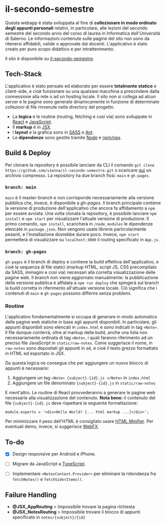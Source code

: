 # il-secondo-semestre

Questa webapp è stata sviluppata al fine di **collezionare in modo ordinato degli appunti personali** relativi, in particolare, alle lezioni del secondo semestre del secondo anno del corso di laurea in Informatica dell'Università di Salerno. Le informazioni contenute sulle pagine del sito non sono da ritenersi affidabili, valide o approvate dai docenti. L'applicativo è stato creato per puro scopo didattico e per intrattenimento.

Il sito è disponibile su [il-secondo-semestre](https://v1enna.github.io/il-secondo-semestre/).


## Tech-Stack

L'applicativo è stato pensato ed elaborato per essere **totalmente statico** e client-side, e cioè funzionare su una qualsiasi macchina a prescindere dalla connessione alla rete o ad un hosting locale. Il sito non si collega ad alcun server e le pagine sono generate dinamicamente in funzione di determinate collezioni di file rinvenute nella directory del progetto.

- La **logica** e le routine (routing, fetching e così via) sono sviluppate in [React](https://it.reactjs.org/) e [JavaScript](https://developer.mozilla.org/it/docs/Web/JavaScript). 
- Il **markup** è in [JSX](https://facebook.github.io/jsx/). 
- I **layout** e la grafica sono in [SASS](https://sass-lang.com/) e [Ant](https://ant.design/).
- Le **dipendenze** sono gestite tramite [Node](https://nodejs.org/it/) e [npm/npx](https://www.npmjs.com/).


## Build & Deploy

Per clonare la repository è possibile lanciare da CLI il comando `git clone https://github.com/v1enna/il-secondo-semestre.git` o scaricare [qui](https://github.com/v1enna/il-secondo-semestre/archive/main.zip) un archivio compresso. La repository ha due branch fissi: `main` e `gh-pages`.

### `branch: main`

`main` è il master-branch e non corrisponde necessariamente alla versione pubblica che, invece, è disponibile a *gh-pages*. Il branch principale contiene la versione di produzione dell'applicativo che ancora fa affidamento a `npm` per essere avviata. Una volta clonata la repository, è possibile lanciare `npm install` e `npm start` per visualizzare l'attuale versione di produzione. Il primo comando, `npm install`, scaricherà in `/node_modules` le dipendenze elencate in `package.json`. Non vengono usate librerie particolarmente pesanti, e l'installazione dovrebbe durare poco. Invece, `npm start` permetterà di visualizzare su `localhost:3000` il routing specificato in `App.js`. 

### `branch: gh-pages`

`gh-pages` è il branch di deploy e contiene la build effettiva dell'applicativo, e cioè la sequenza di file statici (markup HTML, script JS, CSS precompilato da SASS, immagini e così via) necessari alla corretta visualizzazione delle pagine web. Il branch non viene aggiornato manualmente: la pubblicazione della versione pubblica è affidata a `npm run deploy` che spingerà sul branch la build corretta in riferimento all'attuale versione locale. Ciò significa che i contenuti di `main` e `gh-pages` possono differire senza problemi.


### Routine

L'applicativo fondamentalmente si occupa di generare in modo automatico delle pagine web statiche in base agli appunti disponibili. In particolare, gli appunti disponibili sono elencati in `index.html` e sono indicati in tag `<Note>`. Il file dunque conterrà, oltre al markup della build, anche una lista non necessariamente ordinata di tag `<Note>`, i quali faranno riferimento ad un preciso file JavaScript in `static/raw-notes`. Come suggerisce il nome, in `raw-notes` sono depositati gli appunti in sé, e cioè il testo grezzo formattato in HTML ed esportato in JSX. 

Da questa logica ne consegue che per aggiungere un nuovo blocco di appunti è necessario:
1. Aggiungere un tag `<Note> {subject}-{id}.js </Note>` in `index.html`
2. Aggiungere un file denominato `{subject}-{id}.js` in `static/raw-notes`

E nient'altro. Le routine di React provvederanno a generare le pagine web necessarie alla visualizzazione del contenuto.
**Nota bene:** il contenuto del file `{subject}-{id}.js` deve rispettare la seguente formattazione:

`module.exports = '<div>Hello World! [... html markup ...]</div>';`

Per minimizzare il peso dell'HTML è consigliato usare [HTML Minifier](https://www.willpeavy.com/tools/minifier/). Per eventuali demo, invece, si suggerisce [WebFX](https://www.webfx.com/tools/lorem-ipsum-generator/).


## To-do
- [X] Design responsive per Android e iPhone.
- [ ] Migrare da JavaScript a [TypeScript](https://www.typescriptlang.org/).
- [ ] Implementare `<NotesContext.Provider>` per eliminare la ridondanza fra `fetchNotes()` e `fetchSiderItems()`.


## Failure Handling
- **@JSX_AppRouting** > Impossibile trovare la pagina richiesta
- **@JSX_NotesRouting** > Impossibile trovare il blocco di appunti specificato in `notes/{subject}/{id}`
